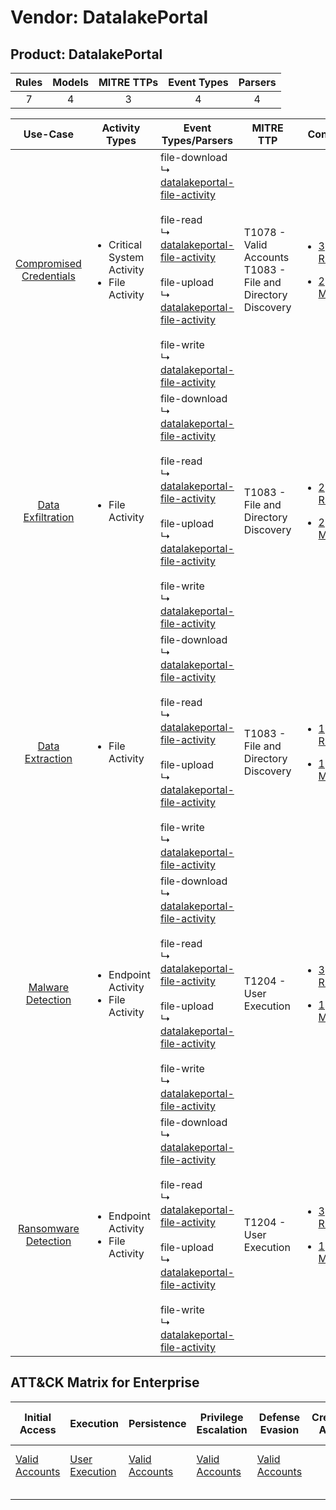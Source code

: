 Vendor: DatalakePortal
======================
Product: DatalakePortal
-----------------------
| Rules | Models | MITRE TTPs | Event Types | Parsers |
|:-----:|:------:|:----------:|:-----------:|:-------:|
|   7   |   4    |     3      |      4      |    4    |

|                                  Use-Case                                  | Activity Types                                                   | Event Types/Parsers                                                                                                                                                                                                                                                                                                                                                                                                                                         | MITRE TTP                                                          | Content                                                                                                                          |
|:--------------------------------------------------------------------------:| ---------------------------------------------------------------- | ----------------------------------------------------------------------------------------------------------------------------------------------------------------------------------------------------------------------------------------------------------------------------------------------------------------------------------------------------------------------------------------------------------------------------------------------------------- | ------------------------------------------------------------------ | -------------------------------------------------------------------------------------------------------------------------------- |
| [Compromised Credentials](../../../UseCases/uc_compromised_credentials.md) | <ul><li>Critical System Activity</li><li>File Activity</li></ul> |  file-download<br> ↳ [datalakeportal-file-activity](Parsers/parserContent_datalakeportal-file-activity.md)<br><br> file-read<br> ↳ [datalakeportal-file-activity](Parsers/parserContent_datalakeportal-file-activity.md)<br><br> file-upload<br> ↳ [datalakeportal-file-activity](Parsers/parserContent_datalakeportal-file-activity.md)<br><br> file-write<br> ↳ [datalakeportal-file-activity](Parsers/parserContent_datalakeportal-file-activity.md)<br> | T1078 - Valid Accounts<br>T1083 - File and Directory Discovery<br> | [<ul><li>3 Rules</li></ul><ul><li>2 Models</li></ul>](Rules_Models/r_m_datalakeportal_datalakeportal_Compromised_Credentials.md) |
|       [Data Exfiltration](../../../UseCases/uc_data_exfiltration.md)       | <ul><li>File Activity</li></ul>                                  |  file-download<br> ↳ [datalakeportal-file-activity](Parsers/parserContent_datalakeportal-file-activity.md)<br><br> file-read<br> ↳ [datalakeportal-file-activity](Parsers/parserContent_datalakeportal-file-activity.md)<br><br> file-upload<br> ↳ [datalakeportal-file-activity](Parsers/parserContent_datalakeportal-file-activity.md)<br><br> file-write<br> ↳ [datalakeportal-file-activity](Parsers/parserContent_datalakeportal-file-activity.md)<br> | T1083 - File and Directory Discovery<br>                           | [<ul><li>2 Rules</li></ul><ul><li>2 Models</li></ul>](Rules_Models/r_m_datalakeportal_datalakeportal_Data_Exfiltration.md)       |
|         [Data Extraction](../../../UseCases/uc_data_extraction.md)         | <ul><li>File Activity</li></ul>                                  |  file-download<br> ↳ [datalakeportal-file-activity](Parsers/parserContent_datalakeportal-file-activity.md)<br><br> file-read<br> ↳ [datalakeportal-file-activity](Parsers/parserContent_datalakeportal-file-activity.md)<br><br> file-upload<br> ↳ [datalakeportal-file-activity](Parsers/parserContent_datalakeportal-file-activity.md)<br><br> file-write<br> ↳ [datalakeportal-file-activity](Parsers/parserContent_datalakeportal-file-activity.md)<br> | T1083 - File and Directory Discovery<br>                           | [<ul><li>1 Rules</li></ul><ul><li>1 Models</li></ul>](Rules_Models/r_m_datalakeportal_datalakeportal_Data_Extraction.md)         |
|       [Malware Detection](../../../UseCases/uc_malware_detection.md)       | <ul><li>Endpoint Activity</li><li>File Activity</li></ul>        |  file-download<br> ↳ [datalakeportal-file-activity](Parsers/parserContent_datalakeportal-file-activity.md)<br><br> file-read<br> ↳ [datalakeportal-file-activity](Parsers/parserContent_datalakeportal-file-activity.md)<br><br> file-upload<br> ↳ [datalakeportal-file-activity](Parsers/parserContent_datalakeportal-file-activity.md)<br><br> file-write<br> ↳ [datalakeportal-file-activity](Parsers/parserContent_datalakeportal-file-activity.md)<br> | T1204 - User Execution<br>                                         | [<ul><li>3 Rules</li></ul><ul><li>1 Models</li></ul>](Rules_Models/r_m_datalakeportal_datalakeportal_Malware_Detection.md)       |
|    [Ransomware Detection](../../../UseCases/uc_ransomware_detection.md)    | <ul><li>Endpoint Activity</li><li>File Activity</li></ul>        |  file-download<br> ↳ [datalakeportal-file-activity](Parsers/parserContent_datalakeportal-file-activity.md)<br><br> file-read<br> ↳ [datalakeportal-file-activity](Parsers/parserContent_datalakeportal-file-activity.md)<br><br> file-upload<br> ↳ [datalakeportal-file-activity](Parsers/parserContent_datalakeportal-file-activity.md)<br><br> file-write<br> ↳ [datalakeportal-file-activity](Parsers/parserContent_datalakeportal-file-activity.md)<br> | T1204 - User Execution<br>                                         | [<ul><li>3 Rules</li></ul><ul><li>1 Models</li></ul>](Rules_Models/r_m_datalakeportal_datalakeportal_Ransomware_Detection.md)    |

ATT&CK Matrix for Enterprise
----------------------------
| Initial Access                                                      | Execution                                                           | Persistence                                                         | Privilege Escalation                                                | Defense Evasion                                                     | Credential Access | Discovery                                                                         | Lateral Movement | Collection | Command and Control | Exfiltration | Impact |
| ------------------------------------------------------------------- | ------------------------------------------------------------------- | ------------------------------------------------------------------- | ------------------------------------------------------------------- | ------------------------------------------------------------------- | ----------------- | --------------------------------------------------------------------------------- | ---------------- | ---------- | ------------------- | ------------ | ------ |
| [Valid Accounts](https://attack.mitre.org/techniques/T1078)<br><br> | [User Execution](https://attack.mitre.org/techniques/T1204)<br><br> | [Valid Accounts](https://attack.mitre.org/techniques/T1078)<br><br> | [Valid Accounts](https://attack.mitre.org/techniques/T1078)<br><br> | [Valid Accounts](https://attack.mitre.org/techniques/T1078)<br><br> |                   | [File and Directory Discovery](https://attack.mitre.org/techniques/T1083)<br><br> |                  |            |                     |              |        |